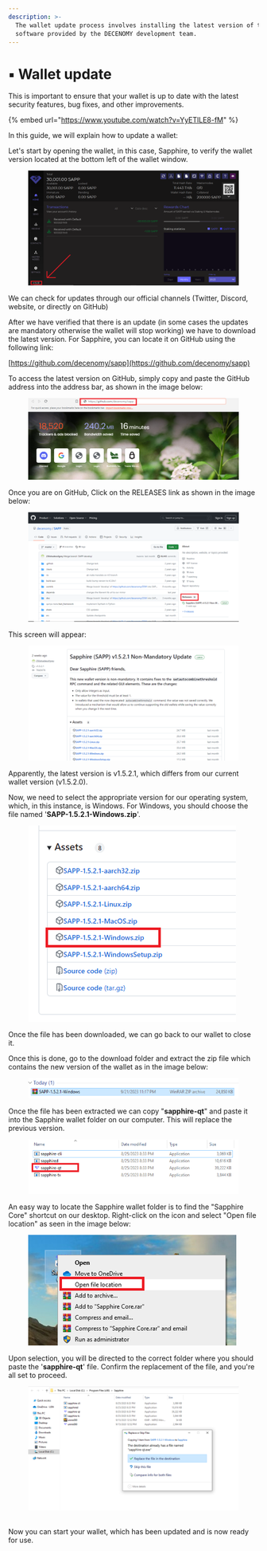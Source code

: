 ```yaml
---
description: >-
  The wallet update process involves installing the latest version of the wallet
  software provided by the DECENOMY development team.
---
```


# ▪ Wallet update

This is important to ensure that your wallet is up to date with the latest security features, bug fixes, and other improvements.

{% embed url="https://www.youtube.com/watch?v=YyETlLE8-fM" %}

In this guide, we will explain how to update a wallet:

Let's start by opening the wallet, in this case, Sapphire, to verify the wallet version located at the bottom left of the wallet window.

<figure><img src="../../.gitbook/assets/wallet version.PNG" alt=""><figcaption></figcaption></figure>

We can check for updates through our official channels (Twitter, Discord, website, or directly on GitHub)

After we have verified that there is an update (in some cases the updates are mandatory otherwise the wallet will stop working) we have to download the latest version. For Sapphire, you can locate it on GitHub using the following link:

[https://github.com/decenomy/sapp](https://github.com/decenomy/sapp)

To access the latest version on GitHub, simply copy and paste the GitHub address into the address bar, as shown in the image below:

<figure><img src="../../.gitbook/assets/paste address.PNG" alt=""><figcaption></figcaption></figure>

Once you are on GitHub, Click on the RELEASES link as shown in the image below:

<figure><img src="../../.gitbook/assets/releases.PNG" alt=""><figcaption></figcaption></figure>

This screen will appear:

<figure><img src="../../.gitbook/assets/latest release.PNG" alt=""><figcaption></figcaption></figure>

Apparently, the latest version is v1.5.2.1, which differs from our current wallet version (v1.5.2.0).

Now, we need to select the appropriate version for our operating system, which, in this instance, is Windows. For Windows, you should choose the file named '**SAPP-1.5.2.1-Windows.zip**'.

<figure><img src="../../.gitbook/assets/windows version.PNG" alt=""><figcaption></figcaption></figure>

Once the file has been downloaded, we can go back to our wallet to close it.

Once this is done, go to the download folder and extract the zip file which contains the new version of the wallet as in the image below:

<figure><img src="../../.gitbook/assets/wallet downloaded.PNG" alt=""><figcaption></figcaption></figure>

Once the file has been extracted we can copy "**sapphire-qt**" and paste it into the Sapphire wallet folder on our computer. This will replace the previous version.

<figure><img src="../../.gitbook/assets/qt.PNG" alt=""><figcaption></figcaption></figure>

An easy way to locate the Sapphire wallet folder is to find the "Sapphire Core" shortcut on our desktop. Right-click on the icon and select "Open file location" as seen in the image below:

<figure><img src="../../.gitbook/assets/file location.PNG" alt=""><figcaption></figcaption></figure>

Upon selection, you will be directed to the correct folder where you should paste the '**sapphire-qt**' file. Confirm the replacement of the file, and you're all set to proceed.

<figure><img src="../../.gitbook/assets/replace qt.PNG" alt=""><figcaption></figcaption></figure>

\
Now you can start your wallet, which has been updated and is now ready for use.
